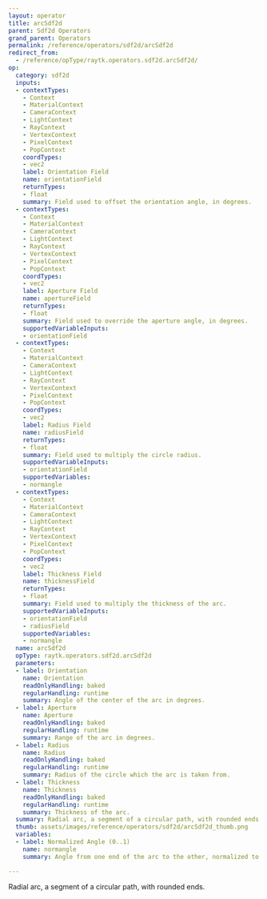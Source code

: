 ```yaml
---
layout: operator
title: arcSdf2d
parent: Sdf2d Operators
grand_parent: Operators
permalink: /reference/operators/sdf2d/arcSdf2d
redirect_from:
  - /reference/opType/raytk.operators.sdf2d.arcSdf2d/
op:
  category: sdf2d
  inputs:
  - contextTypes:
    - Context
    - MaterialContext
    - CameraContext
    - LightContext
    - RayContext
    - VertexContext
    - PixelContext
    - PopContext
    coordTypes:
    - vec2
    label: Orientation Field
    name: orientationField
    returnTypes:
    - float
    summary: Field used to offset the orientation angle, in degrees.
  - contextTypes:
    - Context
    - MaterialContext
    - CameraContext
    - LightContext
    - RayContext
    - VertexContext
    - PixelContext
    - PopContext
    coordTypes:
    - vec2
    label: Aperture Field
    name: apertureField
    returnTypes:
    - float
    summary: Field used to override the aperture angle, in degrees.
    supportedVariableInputs:
    - orientationField
  - contextTypes:
    - Context
    - MaterialContext
    - CameraContext
    - LightContext
    - RayContext
    - VertexContext
    - PixelContext
    - PopContext
    coordTypes:
    - vec2
    label: Radius Field
    name: radiusField
    returnTypes:
    - float
    summary: Field used to multiply the circle radius.
    supportedVariableInputs:
    - orientationField
    supportedVariables:
    - normangle
  - contextTypes:
    - Context
    - MaterialContext
    - CameraContext
    - LightContext
    - RayContext
    - VertexContext
    - PixelContext
    - PopContext
    coordTypes:
    - vec2
    label: Thickness Field
    name: thicknessField
    returnTypes:
    - float
    summary: Field used to multiply the thickness of the arc.
    supportedVariableInputs:
    - orientationField
    - radiusField
    supportedVariables:
    - normangle
  name: arcSdf2d
  opType: raytk.operators.sdf2d.arcSdf2d
  parameters:
  - label: Orientation
    name: Orientation
    readOnlyHandling: baked
    regularHandling: runtime
    summary: Angle of the center of the arc in degrees.
  - label: Aperture
    name: Aperture
    readOnlyHandling: baked
    regularHandling: runtime
    summary: Range of the arc in degrees.
  - label: Radius
    name: Radius
    readOnlyHandling: baked
    regularHandling: runtime
    summary: Radius of the circle which the arc is taken from.
  - label: Thickness
    name: Thickness
    readOnlyHandling: baked
    regularHandling: runtime
    summary: Thickness of the arc.
  summary: Radial arc, a segment of a circular path, with rounded ends.
  thumb: assets/images/reference/operators/sdf2d/arcSdf2d_thumb.png
  variables:
  - label: Normalized Angle (0..1)
    name: normangle
    summary: Angle from one end of the arc to the other, normalized to a 0..1 range.

---
```



Radial arc, a segment of a circular path, with rounded ends.